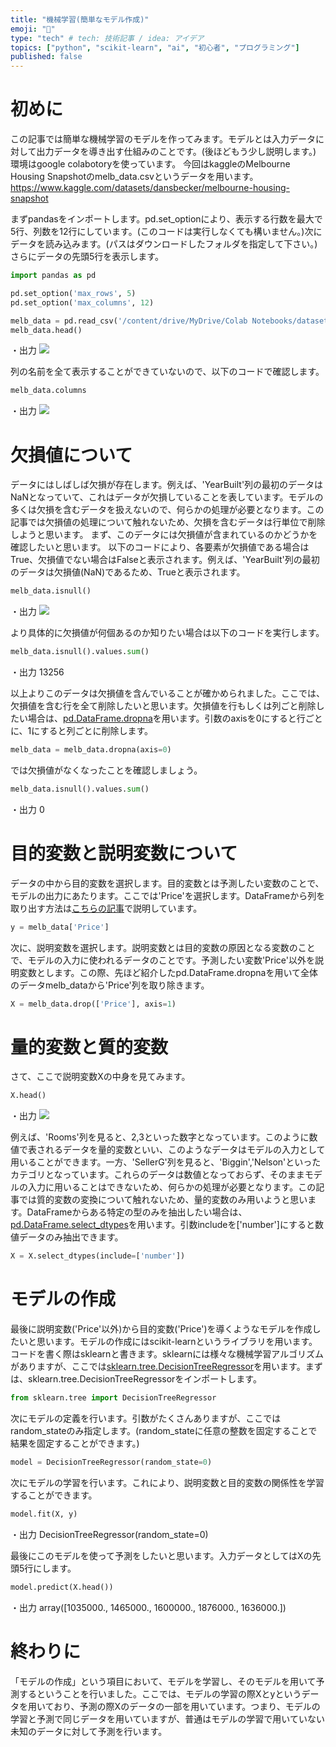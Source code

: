 ```yaml
---
title: "機械学習(簡単なモデル作成)"
emoji: "📝"
type: "tech" # tech: 技術記事 / idea: アイデア
topics: ["python", "scikit-learn", "ai", "初心者", "プログラミング"]
published: false
---
```


# 初めに
この記事では簡単な機械学習のモデルを作ってみます。モデルとは入力データに対して出力データを導き出す仕組みのことです。(後ほどもう少し説明します。)
環境はgoogle colabotoryを使っています。
今回はkaggleのMelbourne Housing Snapshotのmelb_data.csvというデータを用います。
https://www.kaggle.com/datasets/dansbecker/melbourne-housing-snapshot

まずpandasをインポートします。pd.set_optionにより、表示する行数を最大で5行、列数を12行にしています。(このコードは実行しなくても構いません。)次にデータを読み込みます。(パスはダウンロードしたフォルダを指定して下さい。)さらにデータの先頭5行を表示します。
```py
import pandas as pd

pd.set_option('max_rows', 5)
pd.set_option('max_columns', 12)

melb_data = pd.read_csv('/content/drive/MyDrive/Colab Notebooks/datasets/melb_data.csv')
melb_data.head()
```
・出力
![](https://storage.googleapis.com/zenn-user-upload/eb5e9327f3ae-20220409.png)

列の名前を全て表示することができていないので、以下のコードで確認します。
```py
melb_data.columns
```
・出力
![](https://storage.googleapis.com/zenn-user-upload/93366e4b4521-20220409.png)

# 欠損値について
データにはしばしば欠損が存在します。例えば、'YearBuilt'列の最初のデータはNaNとなっていて、これはデータが欠損していることを表しています。モデルの多くは欠損を含むデータを扱えないので、何らかの処理が必要となります。この記事では欠損値の処理について触れないため、欠損を含むデータは行単位で削除しようと思います。
まず、このデータには欠損値が含まれているのかどうかを確認したいと思います。
以下のコードにより、各要素が欠損値である場合はTrue、欠損値でない場合はFalseと表示されます。例えば、'YearBuilt'列の最初のデータは欠損値(NaN)であるため、Trueと表示されます。
```py
melb_data.isnull()
```
・出力
![](https://storage.googleapis.com/zenn-user-upload/b3b5adf0b2d5-20220409.png)

より具体的に欠損値が何個あるのか知りたい場合は以下のコードを実行します。
```py
melb_data.isnull().values.sum()
```
・出力
13256

以上よりこのデータは欠損値を含んでいることが確かめられました。ここでは、欠損値を含む行を全て削除したいと思います。欠損値を行もしくは列ごと削除したい場合は、[pd.DataFrame.dropna](https://pandas.pydata.org/docs/reference/api/pandas.DataFrame.dropna.html?highlight=dropna#pandas.DataFrame.dropna)を用います。引数のaxisを0にすると行ごとに、1にすると列ごとに削除します。
```py
melb_data = melb_data.dropna(axis=0)
```

では欠損値がなくなったことを確認しましょう。
```py
melb_data.isnull().values.sum()
```
・出力
0

# 目的変数と説明変数について
データの中から目的変数を選択します。目的変数とは予測したい変数のことで、モデルの出力にあたります。ここでは'Price'を選択します。DataFrameから列を取り出す方法は[こちらの記事](https://zenn.dev/python3654/articles/82ab24ccc8668c)で説明しています。
```py
y = melb_data['Price']
```

次に、説明変数を選択します。説明変数とは目的変数の原因となる変数のことで、モデルの入力に使われるデータのことです。予測したい変数'Price'以外を説明変数とします。この際、先ほど紹介したpd.DataFrame.dropnaを用いて全体のデータmelb_dataから'Price'列を取り除きます。
```py
X = melb_data.drop(['Price'], axis=1)
```

# 量的変数と質的変数
さて、ここで説明変数Xの中身を見てみます。
```py
X.head()
```
・出力
![](https://storage.googleapis.com/zenn-user-upload/705635aeebf8-20220409.png)

例えば、'Rooms'列を見ると、2,3といった数字となっています。このように数値で表されるデータを量的変数といい、このようなデータはモデルの入力として用いることができます。一方、'SellerG'列を見ると、'Biggin','Nelson'といったカテゴリとなっています。これらのデータは数値となっておらず、そのままモデルの入力に用いることはできないため、何らかの処理が必要となります。この記事では質的変数の変換について触れないため、量的変数のみ用いようと思います。DataFrameからある特定の型のみを抽出したい場合は、[pd.DataFrame.select_dtypes](https://pandas.pydata.org/docs/reference/api/pandas.DataFrame.select_dtypes.html?highlight=select_dtypes#pandas.DataFrame.select_dtypes)を用います。引数includeを['number']にすると数値データのみ抽出できます。
```py
X = X.select_dtypes(include=['number'])
```

# モデルの作成
最後に説明変数('Price'以外)から目的変数('Price')を導くようなモデルを作成したいと思います。モデルの作成にはscikit-learnというライブラリを用います。コードを書く際はsklearnと書きます。sklearnには様々な機械学習アルゴリズムがありますが、ここでは[sklearn.tree.DecisionTreeRegressor](https://scikit-learn.org/stable/modules/generated/sklearn.tree.DecisionTreeRegressor.html?highlight=decisiontreeregressor#sklearn.tree.DecisionTreeRegressor)を用います。まずは、sklearn.tree.DecisionTreeRegressorをインポートします。
```py
from sklearn.tree import DecisionTreeRegressor
```
次にモデルの定義を行います。引数がたくさんありますが、ここではrandom_stateのみ指定します。(random_stateに任意の整数を固定することで結果を固定することができます。)
```py
model = DecisionTreeRegressor(random_state=0)
```

次にモデルの学習を行います。これにより、説明変数と目的変数の関係性を学習することができます。
```py
model.fit(X, y)
```
・出力
DecisionTreeRegressor(random_state=0)

最後にこのモデルを使って予測をしたいと思います。入力データとしてはXの先頭5行にします。
```py
model.predict(X.head())
```
・出力
array([1035000., 1465000., 1600000., 1876000., 1636000.])

# 終わりに
「モデルの作成」という項目において、モデルを学習し、そのモデルを用いて予測するということを行いました。ここでは、モデルの学習の際Xとyというデータを用いており、予測の際Xのデータの一部を用いています。つまり、モデルの学習と予測で同じデータを用いていますが、普通はモデルの学習で用いていない未知のデータに対して予測を行います。



<!-- 機械学習(簡単なモデル作成) -->
<!-- 記事： -->
<!-- 参考：https://www.kaggle.com/code/dansbecker/your-first-machine-learning-model -->
<!-- データ：https://www.kaggle.com/datasets/dansbecker/melbourne-housing-snapshot -->
